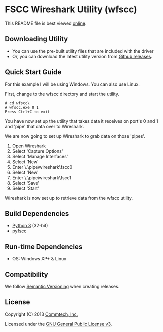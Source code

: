 # FSCC Wireshark Utility (wfscc)
This README file is best viewed [online](http://github.com/commtech/wfscc/).

## Downloading Utility
- You can use the pre-built utility files that are included with the driver
- Or, you can download the latest utility version from
[Github releases](https://github.com/commtech/wfscc/releases).


## Quick Start Guide
For this example I will be using Windows. You can also use Linux.

First, change to the wfscc directory and start the utility. 

```
# cd wfscc\
# wfscc.exe 0 1
Press Ctrl+C to exit
```

You have now set up the utility that takes data it receives on port's 0 and 1
and 'pipe' that data over to Wireshark.

We are now going to set up Wireshark to grab data on those 'pipes'.

1. Open Wireshark
2. Select 'Capture Options'
3. Select 'Manage Interfaces'
4. Select 'New'
5. Enter \\.\pipe\wireshark\fscc0
4. Select 'New'
5. Enter \\.\pipe\wireshark\fscc1
4. Select 'Save'
4. Select 'Start'

Wireshark is now set up to retrieve data from the wfscc utility.


## Build Dependencies
- [Python 3](http://www.python.org/download/) (32-bit)
- [pyfscc](http://github.com/commtech/pyfscc/)


## Run-time Dependencies
- OS: Windows XP+ & Linux


## Compatibility
We follow [Semantic Versioning](http://semver.org/) when creating releases.


## License

Copyright (C) 2013 [Commtech, Inc.](http://commtech-fastcom.com)

Licensed under the [GNU General Public License v3](http://www.gnu.org/licenses/gpl.txt).

